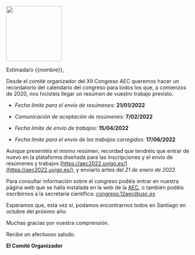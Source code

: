 
<img src = "https://aec2022.uvigo.es/wp-content/uploads/2021/03/logo-Congreso-AEC-v2022.png" width = 150 style="float:block">

Estimada/o {{nombre}},

Desde el comité organizador del XII Congreso AEC queremos hacer un recordatorio del calendario del congreso para todos los que, a comienzos de 2020, nos hicisteis llegar un resúmen de vuestro trabajo previsto. 

* *Fecha límite para el envío de resúmenes:*  **21/01/2022**

* *Comunicación de aceptación de resúmenes:*  **7/02/2022**

* *Fecha límite de envío de trabajos:*  **15/04/2022** 

* *Fecha límite para el envío de los trabajos corregidos:*  **17/06/2022**

Aunque presentéis el mismo resúmen, recordad que tendréis que entrar de nuevo en la plataforma diseñada para las inscripciones y el envío de resúmenes y trabajos [https://aec2022.uvigo.es/](https://aec2022.uvigo.es/), y enviarlo antes del *21 de enero de 2022*. 

Para consultar información sobre el congreso podéis entrar en nuestra página web que se halla instalada en la web de la [AEC]( http://aeclim.org/actividades/congresos-aec/), o también podéis escribirnos a la secretaría científica: [congreso.12aec@usc.es](mailto:congreso.12aec@usc.es)

Esperamos que, esta vez sí, podamos encontrarnos todos en Santiago en octubre del próximo año. 

Muchas gracias por vuestra comprensión. 

Recibe un afectuoso saludo.

**El Comité Organizador**
